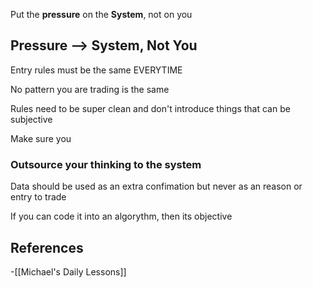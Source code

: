 Put the **pressure** on the **System**, not on you

## Pressure --> System, Not You

Entry rules must be the same EVERYTIME


No pattern you are trading is the same

Rules need to be super clean and don't introduce things that can be subjective

Make sure you

### Outsource your thinking to the system

Data should be used as an extra confimation but never as an reason or entry to trade


If you can code it into an algorythm, then its objective
## References
<!-- Links to pages not referenced in the content -->
-[[Michael's Daily Lessons]] 